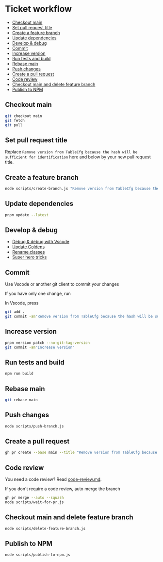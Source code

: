 <!--
@license
Copyright (c) 2025 Rljson

Use of this source code is governed by terms that can be
found in the LICENSE file in the root of this package.
-->

# Ticket workflow

- [Checkout main](#checkout-main)
- [Set pull request title](#set-pull-request-title)
- [Create a feature branch](#create-a-feature-branch)
- [Update dependencies](#update-dependencies)
- [Develop \& debug](#develop--debug)
- [Commit](#commit)
- [Increase version](#increase-version)
- [Run tests and build](#run-tests-and-build)
- [Rebase main](#rebase-main)
- [Push changes](#push-changes)
- [Create a pull request](#create-a-pull-request)
- [Code review](#code-review)
- [Checkout main and delete feature branch](#checkout-main-and-delete-feature-branch)
- [Publish to NPM](#publish-to-npm)

## Checkout main

```bash
git checkout main
git fetch
git pull
```

## Set pull request title

Replace `Remove version from TableCfg because the hash will be sufficient for identification` here and below
by your new pull request title.

## Create a feature branch

```bash
node scripts/create-branch.js "Remove version from TableCfg because the hash will be sufficient for identification"
```

## Update dependencies

```bash
pnpm update --latest
```

## Develop & debug

- [Debug & debug with Vscode](./debug-with-vscode.md)
- [Update Goldens](./update-goldens.md)
- [Rename classes](./rename-classes.md)
- [Super hero tricks](./super-hero.md)

## Commit

Use Vscode or another git client to commit your changes

If you have only one change, run

In Vscode, press

```bash
git add .
git commit -am"Remove version from TableCfg because the hash will be sufficient for identification"
```

## Increase version

```bash
pnpm version patch --no-git-tag-version
git commit -am"Increase version"
```

## Run tests and build

```bash
npm run build
```

## Rebase main

```bash
git rebase main
```

## Push changes

```bash
node scripts/push-branch.js
```

## Create a pull request

```bash
gh pr create --base main --title "Remove version from TableCfg because the hash will be sufficient for identification" --body " "
```

## Code review

You need a code review? Read [code-review.md](./code-review.md).

If you don't require a code review, auto merge the branch

```bash
gh pr merge --auto --squash
node scripts/wait-for-pr.js
```

## Checkout main and delete feature branch

```bash
node scripts/delete-feature-branch.js
```

## Publish to NPM

```bash
node scripts/publish-to-npm.js
```
